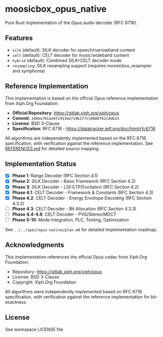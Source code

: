 # moosicbox_opus_native

Pure Rust implementation of the Opus audio decoder (RFC 6716).

## Features

- `silk` (default): SILK decoder for speech/narrowband content
- `celt` (default): CELT decoder for music/wideband content
- `hybrid` (default): Combined SILK+CELT decoder mode
- `resampling`: SILK resampling support (requires moosicbox_resampler and symphonia)

## Reference Implementation

This implementation is based on the official Opus reference implementation from Xiph.Org Foundation:

- **Official Repository**: https://gitlab.xiph.org/xiph/opus
- **Commit**: `34bba701ae97c913de719b1f7c10686f62cddb15`
- **License**: BSD 3-Clause
- **Specification**: RFC 6716 - https://datatracker.ietf.org/doc/html/rfc6716

All algorithms are independently implemented based on the RFC 6716 specification, with verification against the reference implementation. See [REFERENCES.md](REFERENCES.md) for detailed source mapping.

## Implementation Status

- [x] **Phase 1**: Range Decoder (RFC Section 4.1)
- [x] **Phase 2**: SILK Decoder - Basic Framework (RFC Section 4.2)
- [x] **Phase 3**: SILK Decoder - LSF/LTP/Excitation (RFC Section 4.2)
- [x] **Phase 4.1**: CELT Decoder - Framework & Constants (RFC Section 4.3)
- [x] **Phase 4.2**: CELT Decoder - Energy Envelope Decoding (RFC Section 4.3.2)
- [ ] **Phase 4.3**: CELT Decoder - Bit Allocation (RFC Section 4.3.3)
- [ ] **Phase 4.4-4.6**: CELT Decoder - PVQ/Stereo/MDCT
- [ ] **Phase 5-10**: Mode Integration, PLC, Testing, Optimization

See `../../spec/opus-native/plan.md` for detailed implementation roadmap.

## Acknowledgments

This implementation references the official Opus codec from Xiph.Org Foundation:

- Repository: https://gitlab.xiph.org/xiph/opus
- License: BSD 3-Clause
- Copyright: Xiph.Org Foundation

All algorithms were independently implemented based on RFC 6716 specification, with verification against the reference implementation for bit-exactness.

## License

See workspace LICENSE file.
